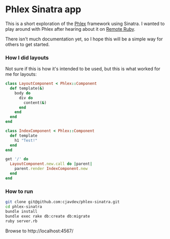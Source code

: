 # Phlex Sinatra app

This is a short exploration of the [Phlex](https://www.phlex.fun/) framework using Sinatra. I wanted to
play around with Phlex after hearing about it on [Remote Ruby](https://dev.to/remote-ruby/phlexing-with-joel-drapper).

There isn't much documentation yet, so I hope this will be a simple way for others to get started.

### How I did layouts

Not sure if this is how it's intended to be used, but this is what worked for me for layouts:

```rb
class LayoutComponent < Phlex::Component
  def template(&)
    body do
      div do
        content(&)
      end
    end
  end
end

class IndexComponent < Phlex::Component
  def template
    h1 "Test!"
  end
end

get '/' do
  LayoutComponent.new.call do |parent|
    parent.render IndexComponent.new
  end
end
```

### How to run

```bash
git clone git@github.com:cjavdev/phlex-sinatra.git
cd phlex-sinatra
bundle install
bundle exec rake db:create db:migrate
ruby server.rb
```

Browse to http://localhost:4567/